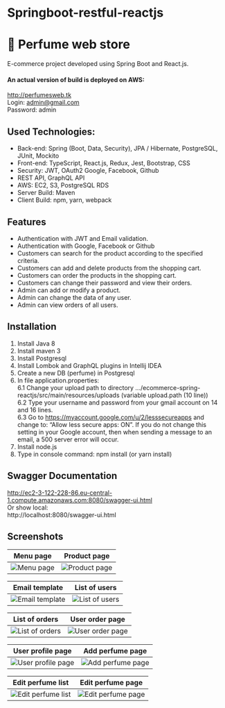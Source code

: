 # Springboot-restful-reactjs
# :hibiscus: Perfume web store

E-commerce project developed using Spring Boot and React.js.<br>

#### An actual version of build is deployed on AWS:
http://perfumesweb.tk <br>
Login: admin@gmail.com <br> 
Password: admin

## Used Technologies:

* Back-end: Spring (Boot, Data, Security), JPA / Hibernate, PostgreSQL, JUnit, Mockito
* Front-end: TypeScript, React.js, Redux, Jest, Bootstrap, CSS
* Security: JWT, OAuth2 Google, Facebook, Github
* REST API, GraphQL API
* AWS: EC2, S3, PostgreSQL RDS
* Server Build: Maven
* Client Build: npm, yarn, webpack

## Features

* Authentication with JWT and Email validation.
* Authentication with Google, Facebook or Github
* Customers can search for the product according to the specified criteria.
* Customers can add and delete products from the shopping cart.
* Customers can order the products in the shopping cart.
* Customers can change their password and view their orders.
* Admin can add or modify a product.
* Admin can change the data of any user.
* Admin can view orders of all users.

## Installation

1. Install Java 8
2. Install maven 3
3. Install Postgresql
4. Install Lombok and GraphQL plugins in Intellij IDEA
5. Create a new DB (perfume) in Postgresql
6. In file application.properties: <br/>
   6.1 Change your upload path to directory .../ecommerce-spring-reactjs/src/main/resources/uploads (variable upload.path (10 line)) <br/>
   6.2 Type your username and password from your gmail account on 14 and 16 lines. <br/>
   6.3 Go to https://myaccount.google.com/u/2/lesssecureapps and change to: “Allow less secure apps: ON”.
   If you do not change this setting in your Google account, then when sending a message to an email, a 500 server error will occur. <br/>
7. Install node.js
8. Type in console command: npm install (or yarn install)

## Swagger Documentation

http://ec2-3-122-228-86.eu-central-1.compute.amazonaws.com:8080/swagger-ui.html <br/>
Or show local: <br/>
http://localhost:8080/swagger-ui.html

## Screenshots

Menu page  |  Product page
:------------------------:|:-------------------------:
![Menu page](https://i.ibb.co/dcp56tb/menu.jpg)  |  ![Product page](https://i.ibb.co/1dBjdMy/product.jpg)

Email template  |  List of users
:------------------------:|:-------------------------:
![Email template](https://i.ibb.co/bmKTLPJ/email-template.jpg)  |  ![List of users](https://i.ibb.co/T88cFZt/all-users.jpg)

List of orders  |  User order page
:------------------------:|:-------------------------:
![List of orders](https://i.ibb.co/T88cFZt/all-users.jpg)  |  ![User order page](https://i.ibb.co/4f7F0hk/all-orders.jpg)

User profile page  |  Add perfume page
:------------------------:|:-------------------------:
![User profile page](https://i.ibb.co/KDF3FZX/user-page.jpg)  |  ![Add perfume page](https://i.ibb.co/KGKhJxR/add-perfume.jpg)

Edit perfume list  |  Edit perfume page
:------------------------:|:-------------------------:
![Edit perfume list](https://i.ibb.co/fkFSnFy/edit.jpg)  |  ![Edit perfume page](https://i.ibb.co/cTddspr/edit-perfume.jpg)
